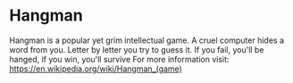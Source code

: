 # Hangman
Hangman is a popular yet grim intellectual game. A cruel computer hides a word from you. Letter by letter you try to guess it. If you fail, you'll be hanged, if you win, you'll survive
For more information visit: https://en.wikipedia.org/wiki/Hangman_(game)
